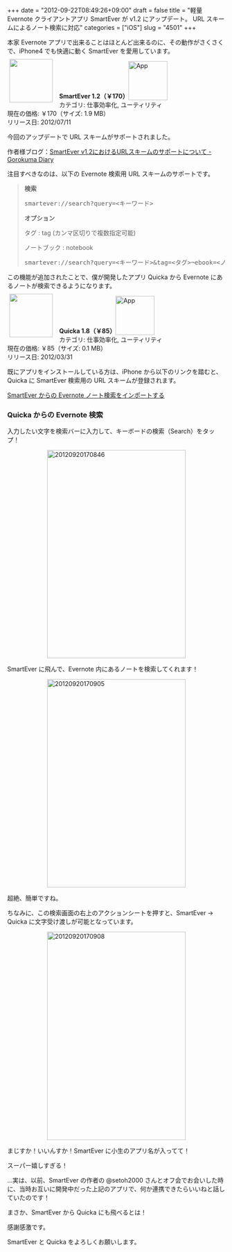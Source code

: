 +++
date = "2012-09-22T08:49:26+09:00"
draft = false
title = "軽量 Evernote クライアントアプリ SmartEver が v1.2 にアップデート。 URL スキームによるノート検索に対応"
categories = ["iOS"]
slug = "4501"
+++

本家 Evernote アプリで出来ることはほとんど出来るのに、その動作がさくさくで、iPhone4 でも快適に動く SmartEver を愛用しています。

<a href="https://itunes.apple.com/jp/app/id493990103?mt=8&uo=4&at=11l3RT" target="_blank" rel="nofollow"><img width="100" class="alignleft" align="left" src="http://a5.mzstatic.com/us/r1000/080/Purple/v4/53/f0/cc/53f0cc7e-ff22-5a04-b6f8-92e75ee5c6c0/mza_5251020485347599819.100x100-75.png" style="margin: -5px 15px 1px 5px;"></a><strong> SmartEver 1.2（￥170）</strong><a href="https://itunes.apple.com/jp/app/id493990103?mt=8&uo=4&at=11l3RT" target="_blank" rel="nofollow"><img src="/images/2012/12/viewinitunes_jp.png" style="vertical-align:bottom;" width="90" alt="App"></a><br> カテゴリ: 仕事効率化, ユーティリティ<br> 現在の価格: ￥170（サイズ: 1.9 MB）<br> リリース日: 2012/07/11<br style="clear: both;">

今回のアップデートで URL スキームがサポートされました。

作者様ブログ：<a href="http://d.hatena.ne.jp/gorokuma/20120917/1347915243" target="_blank">SmartEver v1.2におけるURLスキームのサポートについて - Gorokuma Diary</a>

注目すべきなのは、以下の Evernote 検索用 URL スキームのサポートです。

<blockquote><strong>検索</strong>

<pre class="prettyprint">smartever://search?query=<キーワード> </pre>

<strong>オプション</strong>

タグ : tag (カンマ区切りで複数指定可能)

ノートブック : notebook

<pre class="prettyprint">smartever://search?query=<キーワード>&tag=<タグ>&notebook=<ノートブック名></pre></blockquote>

この機能が追加されたことで、僕が開発したアプリ Quicka から Evernote にあるノートが検索できるようになります。

<a href="https://itunes.apple.com/jp/app/id511606108?mt=8&uo=4&at=11l3RT" target="_blank" rel="nofollow"><img width="100" class="alignleft" align="left" src="http://a3.mzstatic.com/us/r1000/093/Purple/v4/6c/81/43/6c81438e-a56e-3b58-bca2-9f770a06b16c/mza_3687391537383478282.100x100-75.png" style="margin: -5px 15px 1px 5px;"></a><strong> Quicka 1.8（￥85）</strong><a href="https://itunes.apple.com/jp/app/id511606108?mt=8&uo=4&at=11l3RT" target="_blank" rel="nofollow"><img src="/images/2012/12/viewinitunes_jp.png" style="vertical-align:bottom;" width="90" alt="App"></a><br> カテゴリ: 仕事効率化, ユーティリティ<br> 現在の価格: ￥85（サイズ: 0.1 MB）<br> リリース日: 2012/03/31<br style="clear: both;">

既にアプリをインストールしている方は、iPhone から以下のリンクを踏むと、Quicka に SmartEver 検索用の URL スキームが登録されます。

<a href="quicka://add?title=SmartEverで検索する&url=smartever%3a%2f%2fsearch%3fquery%3d%3c%40%3e">SmartEver からの Evernote ノート検索をインポートする</a>

<h3>Quicka からの Evernote 検索</h3>

入力したい文字を検索バーに入力して、キーボードの検索（Search）をタップ！

<img style="display:block; margin-left:auto; margin-right:auto;" src="/images/2012/09/20120920170846.png" alt="20120920170846" title="20120920170846.png" border="0" width="320" height="480" />

SmartEver に飛んで、Evernote 内にあるノートを検索してくれます！

<img style="display:block; margin-left:auto; margin-right:auto;" src="/images/2012/09/20120920170905.png" alt="20120920170905" title="20120920170905.png" border="0" width="320" height="480" />

超絶、簡単ですね。

ちなみに、この検索画面の右上のアクションシートを押すと、SmartEver → Quicka に文字受け渡しが可能となっています。

<img style="display:block; margin-left:auto; margin-right:auto;" src="/images/2012/09/20120920170908.png" alt="20120920170908" title="20120920170908.png" border="0" width="320" height="480" />

まじすか！いいんすか！SmartEver に小生のアプリ名が入ってて！

スーパー嬉しすぎる！

...実は、以前、SmartEver の作者の @setoh2000 さんとオフ会でお会いした時に、当時お互いに開発中だった上記のアプリで、何か連携できたらいいねと話していたのです！

まさか、SmartEver から Quicka にも飛べるとは！

感謝感激です。

SmartEver と Quicka をよろしくお願いします。

